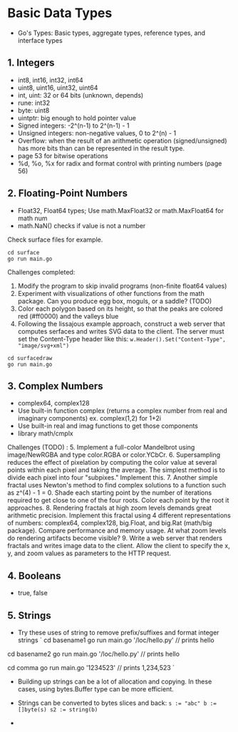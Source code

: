 # Basic Data Types
- Go's Types: Basic types, aggregate types, reference types, and interface types

## 1. Integers
- int8, int16, int32, int64
- uint8, uint16, uint32, uint64
- int, uint: 32 or 64 bits (unknown, depends)
- rune: int32
- byte: uint8
- uintptr: big enough to hold pointer value
- Signed integers: -2^(n-1) to 2^(n-1) - 1
- Unsigned integers: non-negative values, 0 to 2^(n) - 1
- Overflow: when the result of an arithmetic operation (signed/unsigned) has more bits than can be represented in the result type.
- page 53 for bitwise operations
- %d, %o, %x for radix and format control with printing numbers (page 56)

## 2. Floating-Point Numbers
- Float32, Float64 types; Use math.MaxFloat32 or math.MaxFloat64 for math num
- math.NaN() checks if value is not a number

Check surface files for example. 
```
cd surface
go run main.go
```

Challenges completed:
1. Modify the program to skip invalid programs (non-finite float64 values)
2. Experiment with visualizations of other functions from the math package. Can you produce egg box, moguls, or a saddle? (TODO)
3. Color each polygon based on its height, so that the peaks are colored red (#ff0000) and the valleys blue
4. Following the lissajous example approach, construct a web server that computes serfaces and writes SVG data to the client. The server must set the Content-Type header like this:
    ``` w.Header().Set("Content-Type", "image/svg+xml") ```

```
cd surfacedraw
go run main.go
```

## 3. Complex Numbers
- complex64, complex128
- Use built-in function complex (returns a complex number from real and imaginary components) ex. complex(1,2) for 1+2i
- Use built-in real and imag functions to get those components
- library math/cmplx

Challenges (TODO) :
5. Implement a full-color Mandelbrot using image/NewRGBA and type color.RGBA or color.YCbCr.
6. Supersampling reduces the effect of pixelation by computing the color value at several points within each pixel and taking the average. The simplest method is to divide each pixel into four "subpixes." Implement this.
7. Another simple fractal uses Newton's method to find complex solutions to a function such as z^(4) - 1 = 0. Shade each starting point by the number of iterations required to get close to one of the four roots. Color each point by the root it approaches.
8. Rendering fractals at high zoom levels demands great arithmetic precision. Implement this fractal using 4 different representations of numbers: complex64, complex128, big.Float, and big.Rat (math/big package). Compare performance and memory usage. At what zoom levels do rendering artifacts become visible?
9. Write a web server that renders fractals and writes image data to the client. Allow the client to specify the x, y, and zoom values as parameters to the HTTP request.

## 4. Booleans
- true, false

## 5. Strings
- Try these uses of string to remove prefix/suffixes and format integer strings
`
cd basename1
go run main.go '/loc/hello.py' // prints hello

cd basename2
go run main.go '/loc/hello.py' // prints hello

cd comma
go run main.go '1234523' // prints 1,234,523
`

- Building up strings can be a lot of allocation and copying. In these cases, using bytes.Buffer type can be more efficient.
- Strings can be converted to bytes slices and back:
`
s := "abc"
b := []byte(s)
s2 := string(b)
`

- 